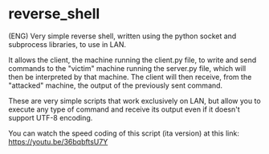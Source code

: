 # reverse_shell
(ENG) Very simple reverse shell, written using the python socket and subprocess libraries, to use in LAN.

It allows the client, the machine running the client.py file, to write and send commands to the "victim" machine running the server.py file, which will then be interpreted by that machine. The client will then receive, from the "attacked" machine, the output of the previously sent command.

These are very simple scripts that work exclusively on LAN, but allow you to execute any type of command and receive its output even if it doesn't support UTF-8 encoding.

You can watch the speed coding of this script (ita version) at this link: https://youtu.be/36bqbftsU7Y
